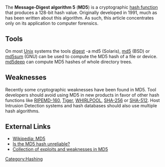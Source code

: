 The **Message-Digest algorithm 5** (**MD5**) is a cryptographic [hash
function](hash "wikilink") that produces a 128-bit hash value.
Originally developed in 1991, much as has been written about this
algorithm. As such, this article concentrates only on its application to
computer forensics.

## Tools

On most [Unix](Unix "wikilink") systems the tools
[digest](digest "wikilink") -a md5 (Solaris), [md5](md5 "wikilink")
(BSD) or [md5sum](md5sum "wikilink") (GNU) can be used to compute the
MD5 hash of a file or device. [md5deep](md5deep "wikilink") can compute
MD5 hashes of whole directory trees.

## Weaknesses

Recently some cryptographic weaknesses have been found in MD5. Tool
developers should avoid using MD5 in new products in favor of other hash
functions like [RIPEMD-160](RIPEMD-160 "wikilink"),
[Tiger](Tiger "wikilink"), [WHIRLPOOL](WHIRLPOOL "wikilink"),
[SHA-256](SHA-256 "wikilink") or [SHA-512](SHA-512 "wikilink"). Host
Intrusion Detection systems and hash databases should also use multiple
hash algorithms.

## External Links

- [Wikipedia: MD5](http://en.wikipedia.org/wiki/Md5)
- [Is the MD5 hash
  unreliable?](http://deepbyte.com/blog/2006/02/is_the_md5_hash_unreliable.html)
- [Collection of exploits and weaknesses in
  MD5](http://unixsadm.blogspot.com/2007/11/exploiting-md5-and-other-hashing.html)

[Category:Hashing](Category:Hashing "wikilink")